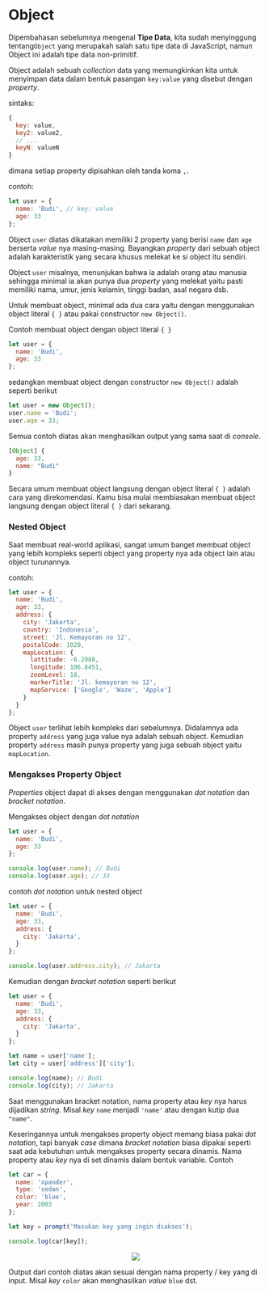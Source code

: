 # Object

Dipembahasan sebelumnya mengenal **Tipe Data**, kita sudah menyinggung tentang```Object``` yang merupakah salah satu tipe data di JavaScript, namun Object ini adalah tipe data non-primitif. 

Object adalah sebuah _collection_ data yang memungkinkan kita untuk menyimpan data dalam bentuk pasangan ```key:value``` yang disebut dengan _property_.

sintaks:

```javascript
{
  key: value,
  key2: value2,
  // ...
  keyN: valueN
}
```

dimana setiap property dipisahkan oleh tanda koma ```,```.

contoh:

```javascript
let user = {
  name: 'Budi', // key: value
  age: 33
};
```

Object ```user``` diatas dikatakan memiliki 2 property yang berisi ```name``` dan ```age``` berserta _value_ nya masing-masing. Bayangkan _property_ dari sebuah object adalah karakteristik yang secara khusus melekat ke si object itu sendiri.

Object ```user``` misalnya, menunjukan bahwa ia adalah orang atau manusia sehingga minimal ia akan punya dua _property_ yang melekat yaitu pasti memiliki nama, umur, jenis kelamin, tinggi badan, asal negara dsb.


Untuk membuat object, minimal ada dua cara yaitu dengan menggunakan object literal ```{ }``` atau pakai constructor ```new Object()```.

Contoh membuat object dengan object literal ```{ }```

```javascript
let user = {
  name: 'Budi',
  age: 33
};
```

sedangkan membuat object dengan constructor ```new Object()``` adalah seperti berikut

```javascript
let user = new Object();
user.name = 'Budi';
user.age = 33;
```

Semua contoh diatas akan menghasilkan output yang sama saat di _console_.

```javascript
[Object] {
  age: 33,
  name: "Budi"
}
```

Secara umum membuat object langsung dengan object literal ```{ }``` adalah cara yang direkomendasi. Kamu bisa mulai membiasakan membuat object langsung dengan object literal ```{ }``` dari sekarang.

### Nested Object

Saat membuat real-world aplikasi, sangat umum banget membuat object yang lebih kompleks seperti object yang property nya ada object lain atau object turunannya.

contoh:

```javascript
let user = {
  name: 'Budi',
  age: 33,
  address: {
    city: 'Jakarta',
    country: 'Indonesia',
    street: 'Jl. Kemayoran no 12',
    postalCode: 1020,
    mapLocation: {
      lattitude: -6.2088,
      longitude: 106.8451,
      zoomLevel: 18,
      markerTitle: 'Jl. kemayoran no 12',
      mapService: ['Google', 'Waze', 'Apple']
    }
  }
};
```

Object ```user``` terlihat lebih kompleks dari sebelumnya. Didalamnya ada property ```address``` yang
juga value nya adalah sebuah object. Kemudian property ```address``` masih punya property yang juga sebuah object yaitu ```mapLocation```.

### Mengakses Property Object

_Properties_ object dapat di akses dengan menggunakan _dot notation_ dan _bracket notation_.

Mengakses object dengan _dot notation_

```javascript
let user = {
  name: 'Budi',
  age: 33
};

console.log(user.name); // Budi
console.log(user.age); // 33
```

contoh _dot notation_ untuk nested object

```javascript
let user = {
  name: 'Budi',
  age: 33,
  address: {
    city: 'Jakarta',
  }
};

console.log(user.address.city); // Jakarta
```

Kemudian dengan _bracket notation_ seperti berikut

```javascript
let user = {
  name: 'Budi',
  age: 33,
  address: {
    city: 'Jakarta',
  }
};

let name = user['name'];
let city = user['address']['city'];

console.log(name); // Budi
console.log(city); // Jakarta
```

Saat menggunakan bracket notation, nama property atau _key_ nya harus dijadikan _string_. Misal _key_ ```name``` menjadi ```'name'``` atau dengan kutip dua ```"name"```.

Keseringannya untuk mengakses property object memang biasa pakai _dot notation_, tapi banyak _case_ dimana _bracket notation_ biasa dipakai seperti saat ada kebutuhan untuk mengakses property secara dinamis.
Nama property atau _key_ nya di set dinamis dalam bentuk variable. Contoh

```javascript
let car = {
  name: 'xpander',
  type: 'sedan',
  color: 'blue',
  year: 2003
};

let key = prompt('Masukan key yang ingin diakses');

console.log(car[key]);
```

<div align="center">
  <img src="https://github.com/user-attachments/assets/f442150d-c1e2-4230-b52c-6e0c49563e71" 
  style="max-width: 400px"
  />
</div>

Output dari contoh diatas akan sesuai dengan nama property / key yang di input. Misal _key_ ```color``` akan menghasilkan _value_ ```blue``` dst.

